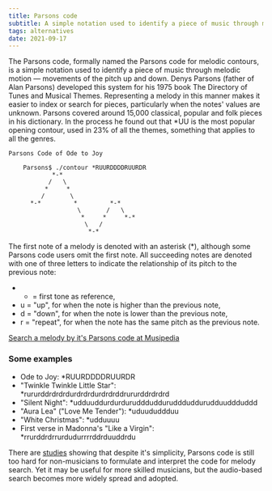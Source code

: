 ```yaml
---
title: Parsons code
subtitle: A simple notation used to identify a piece of music through melodic motion
tags: alternatives
date: 2021-09-17
---
```


The Parsons code, formally named the Parsons code for melodic contours, is a simple notation used to identify a piece of music through melodic motion — movements of the pitch up and down. Denys Parsons (father of Alan Parsons) developed this system for his 1975 book The Directory of Tunes and Musical Themes. Representing a melody in this manner makes it easier to index or search for pieces, particularly when the notes' values are unknown. Parsons covered around 15,000 classical, popular and folk pieces in his dictionary. In the process he found out that *UU is the most popular opening contour, used in 23% of all the themes, something that applies to all the genres. 

```
Parsons Code of Ode to Joy

    Parsons$ ./contour *RUURDDDDRUURDR
            *-*                    
           /   \                  
          *     *                  
         /       \                
      *-*         *         *-*    
                   \       /   \  
                    *     *     *-*
                     \   /        
                      *-*

```

The first note of a melody is denoted with an asterisk (*), although some Parsons code users omit the first note. All succeeding notes are denoted with one of three letters to indicate the relationship of its pitch to the previous note:

- * = first tone as reference,
- u = "up", for when the note is higher than the previous note,
- d = "down", for when the note is lower than the previous note,
- r = "repeat", for when the note has the same pitch as the previous note.

[Search a melody by it's Parsons code at Musipedia](https://www.musipedia.org/melodic_contour.html)

### Some examples
- Ode to Joy: *RUURDDDDRUURDR
- "Twinkle Twinkle Little Star": *rururddrdrdrdurdrdrdurdrdrddrururddrdrdrd
- "Silent Night": *udduuddurdurdurudddudduruddduddurudduuddduddd
- "Aura Lea" ("Love Me Tender"): *uduududdduu
- "White Christmas": *udduuuu
- First verse in Madonna's "Like a Virgin": *rrurddrdrrurdudurrrrddrduuddrdu

There are [studies](http://ismir2003.ismir.net/papers/Uitdenbogerd.pdf) showing that despite it's simplicity, Parsons code is still too hard for non-musicians to formulate and interpret the code for melody search. Yet it may be useful for more skilled musicians, but the audio-based search becomes more widely spread and adopted.